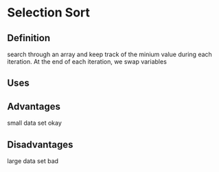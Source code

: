 # Selection Sort

## Definition
search through an array and keep track of the minium value during each iteration. At the end of each iteration, we swap variables

## Uses

## Advantages
small data set okay

## Disadvantages
large data set bad